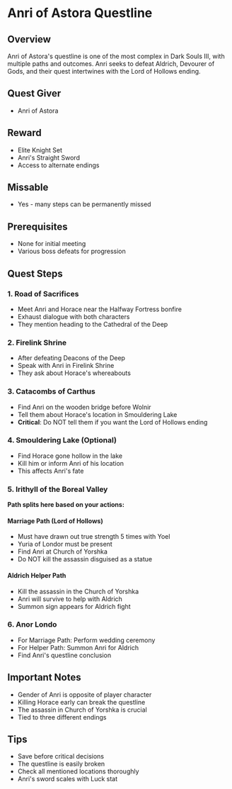 # Anri of Astora Questline

## Overview
Anri of Astora's questline is one of the most complex in Dark Souls III, with multiple paths and outcomes. Anri seeks to defeat Aldrich, Devourer of Gods, and their quest intertwines with the Lord of Hollows ending.

## Quest Giver
- Anri of Astora

## Reward
- Elite Knight Set
- Anri's Straight Sword
- Access to alternate endings

## Missable
- Yes - many steps can be permanently missed

## Prerequisites
- None for initial meeting
- Various boss defeats for progression

## Quest Steps

### 1. Road of Sacrifices
- Meet Anri and Horace near the Halfway Fortress bonfire
- Exhaust dialogue with both characters
- They mention heading to the Cathedral of the Deep

### 2. Firelink Shrine
- After defeating Deacons of the Deep
- Speak with Anri in Firelink Shrine
- They ask about Horace's whereabouts

### 3. Catacombs of Carthus
- Find Anri on the wooden bridge before Wolnir
- Tell them about Horace's location in Smouldering Lake
- **Critical**: Do NOT tell them if you want the Lord of Hollows ending

### 4. Smouldering Lake (Optional)
- Find Horace gone hollow in the lake
- Kill him or inform Anri of his location
- This affects Anri's fate

### 5. Irithyll of the Boreal Valley
**Path splits here based on your actions:**

#### Marriage Path (Lord of Hollows)
- Must have drawn out true strength 5 times with Yoel
- Yuria of Londor must be present
- Find Anri at Church of Yorshka
- Do NOT kill the assassin disguised as a statue

#### Aldrich Helper Path
- Kill the assassin in the Church of Yorshka
- Anri will survive to help with Aldrich
- Summon sign appears for Aldrich fight

### 6. Anor Londo
- For Marriage Path: Perform wedding ceremony
- For Helper Path: Summon Anri for Aldrich
- Find Anri's questline conclusion

## Important Notes
- Gender of Anri is opposite of player character
- Killing Horace early can break the questline
- The assassin in Church of Yorshka is crucial
- Tied to three different endings

## Tips
- Save before critical decisions
- The questline is easily broken
- Check all mentioned locations thoroughly
- Anri's sword scales with Luck stat